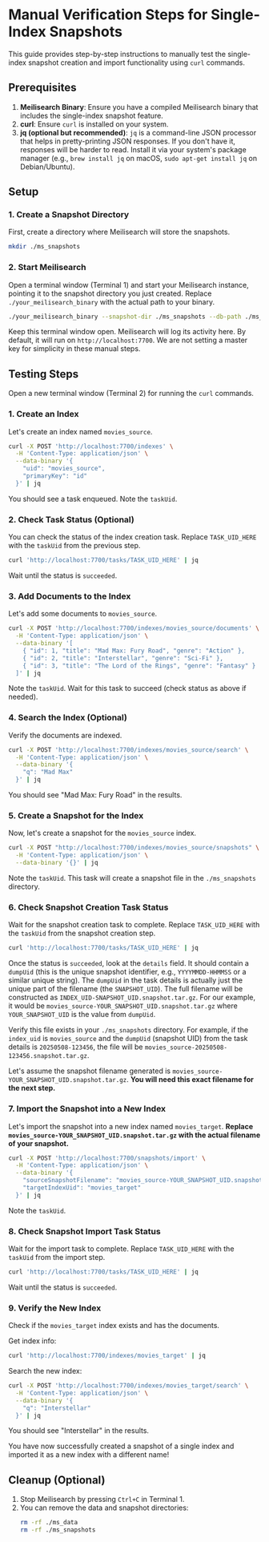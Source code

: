 # Manual Verification Steps for Single-Index Snapshots

This guide provides step-by-step instructions to manually test the single-index snapshot creation and import functionality using `curl` commands.

## Prerequisites

1.  **Meilisearch Binary**: Ensure you have a compiled Meilisearch binary that includes the single-index snapshot feature.
2.  **curl**: Ensure `curl` is installed on your system.
3.  **jq (optional but recommended)**: `jq` is a command-line JSON processor that helps in pretty-printing JSON responses. If you don't have it, responses will be harder to read. Install it via your system's package manager (e.g., `brew install jq` on macOS, `sudo apt-get install jq` on Debian/Ubuntu).

## Setup

### 1. Create a Snapshot Directory

First, create a directory where Meilisearch will store the snapshots.

```bash
mkdir ./ms_snapshots
```

### 2. Start Meilisearch

Open a terminal window (Terminal 1) and start your Meilisearch instance, pointing it to the snapshot directory you just created. Replace `./your_meilisearch_binary` with the actual path to your binary.

```bash
./your_meilisearch_binary --snapshot-dir ./ms_snapshots --db-path ./ms_data
```

Keep this terminal window open. Meilisearch will log its activity here. By default, it will run on `http://localhost:7700`. We are not setting a master key for simplicity in these manual steps.

## Testing Steps

Open a new terminal window (Terminal 2) for running the `curl` commands.

### 1. Create an Index

Let's create an index named `movies_source`.

```bash
curl -X POST 'http://localhost:7700/indexes' \
  -H 'Content-Type: application/json' \
  --data-binary '{
    "uid": "movies_source",
    "primaryKey": "id"
  }' | jq
```

You should see a task enqueued. Note the `taskUid`.

### 2. Check Task Status (Optional)

You can check the status of the index creation task. Replace `TASK_UID_HERE` with the `taskUid` from the previous step.

```bash
curl 'http://localhost:7700/tasks/TASK_UID_HERE' | jq
```
Wait until the status is `succeeded`.

### 3. Add Documents to the Index

Let's add some documents to `movies_source`.

```bash
curl -X POST 'http://localhost:7700/indexes/movies_source/documents' \
  -H 'Content-Type: application/json' \
  --data-binary '[
    { "id": 1, "title": "Mad Max: Fury Road", "genre": "Action" },
    { "id": 2, "title": "Interstellar", "genre": "Sci-Fi" },
    { "id": 3, "title": "The Lord of the Rings", "genre": "Fantasy" }
  ]' | jq
```
Note the `taskUid`. Wait for this task to succeed (check status as above if needed).

### 4. Search the Index (Optional)

Verify the documents are indexed.

```bash
curl -X POST 'http://localhost:7700/indexes/movies_source/search' \
  -H 'Content-Type: application/json' \
  --data-binary '{
    "q": "Mad Max"
  }' | jq
```
You should see "Mad Max: Fury Road" in the results.

### 5. Create a Snapshot for the Index

Now, let's create a snapshot for the `movies_source` index.

```bash
curl -X POST "http://localhost:7700/indexes/movies_source/snapshots" \
  -H 'Content-Type: application/json' \
  --data-binary '{}' | jq
```
Note the `taskUid`. This task will create a snapshot file in the `./ms_snapshots` directory.

### 6. Check Snapshot Creation Task Status

Wait for the snapshot creation task to complete. Replace `TASK_UID_HERE` with the `taskUid` from the snapshot creation step.

```bash
curl 'http://localhost:7700/tasks/TASK_UID_HERE' | jq
```
Once the status is `succeeded`, look at the `details` field. It should contain a `dumpUid` (this is the unique snapshot identifier, e.g., `YYYYMMDD-HHMMSS` or a similar unique string).
The `dumpUid` in the task details is actually just the unique part of the filename (the `SNAPSHOT_UID`).
The full filename will be constructed as `INDEX_UID-SNAPSHOT_UID.snapshot.tar.gz`. For our example, it would be `movies_source-YOUR_SNAPSHOT_UID.snapshot.tar.gz` where `YOUR_SNAPSHOT_UID` is the value from `dumpUid`.

Verify this file exists in your `./ms_snapshots` directory. For example, if the `index_uid` is `movies_source` and the `dumpUid` (snapshot UID) from the task details is `20250508-123456`, the file will be `movies_source-20250508-123456.snapshot.tar.gz`.

Let's assume the snapshot filename generated is `movies_source-YOUR_SNAPSHOT_UID.snapshot.tar.gz`. **You will need this exact filename for the next step.**

### 7. Import the Snapshot into a New Index

Let's import the snapshot into a new index named `movies_target`.
**Replace `movies_source-YOUR_SNAPSHOT_UID.snapshot.tar.gz` with the actual filename of your snapshot.**

```bash
curl -X POST 'http://localhost:7700/snapshots/import' \
  -H 'Content-Type: application/json' \
  --data-binary '{
    "sourceSnapshotFilename": "movies_source-YOUR_SNAPSHOT_UID.snapshot.tar.gz",
    "targetIndexUid": "movies_target"
  }' | jq
```
Note the `taskUid`.

### 8. Check Snapshot Import Task Status

Wait for the import task to complete. Replace `TASK_UID_HERE` with the `taskUid` from the import step.

```bash
curl 'http://localhost:7700/tasks/TASK_UID_HERE' | jq
```
Wait until the status is `succeeded`.

### 9. Verify the New Index

Check if the `movies_target` index exists and has the documents.

Get index info:
```bash
curl 'http://localhost:7700/indexes/movies_target' | jq
```

Search the new index:
```bash
curl -X POST 'http://localhost:7700/indexes/movies_target/search' \
  -H 'Content-Type: application/json' \
  --data-binary '{
    "q": "Interstellar"
  }' | jq
```
You should see "Interstellar" in the results.

You have now successfully created a snapshot of a single index and imported it as a new index with a different name!

## Cleanup (Optional)

1.  Stop Meilisearch by pressing `Ctrl+C` in Terminal 1.
2.  You can remove the data and snapshot directories:
    ```bash
    rm -rf ./ms_data
    rm -rf ./ms_snapshots
    ```
```
